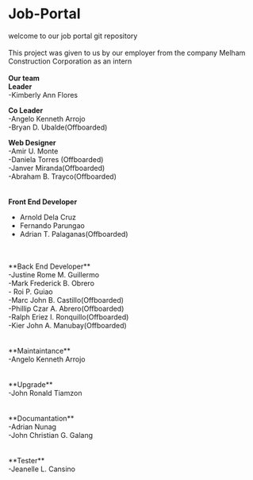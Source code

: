 # Job-Portal

welcome to our job portal git repository
<br><br>
This project was given to us by our employer from the company Melham Construction Corporation as an intern
<br><br>
**Our team**
<br>
**Leader**<br>
-Kimberly Ann Flores 

**Co Leader**<br>
-Angelo Kenneth Arrojo<br>
-Bryan D. Ubalde(Offboarded)<br>

**Web Designer**<br>
-Amir U. Monte <br>
-Daniela Torres (Offboarded)<br>
-Janver Miranda(Offboarded)<br>
-Abraham B. Trayco(Offboarded)<br>
<br>
<br>
**Front End Developer**<br>
- Arnold Dela Cruz<br>
- Fernando Parungao<br>
- Adrian T. Palaganas(Offboarded)<br>
<br>
<br>
**Back End Developer**<br>
-Justine Rome M. Guillermo<br>
-Mark Frederick B. Obrero<br>
- Roi P. Guiao <br>
-Marc John B. Castillo(Offboarded)<br>
-Phillip Czar A. Abrero(Offboarded)<br>
-Ralph Eriez I. Ronquillo(Offboarded)<br>
-Kier John A. Manubay(Offboarded)<br>
<br>
<br>
**Maintaintance**<br>
-Angelo Kenneth Arrojo<br>
<br>
<br>
**Upgrade**<br>
-John Ronald Tiamzon<br>
<br>
<br>
**Documantation**<br>
-Adrian Nunag<br>
-John Christian G. Galang<br>
<br>
<br>
**Tester**<br>
-Jeanelle L. Cansino<br>

<br>
<br>
<br>

